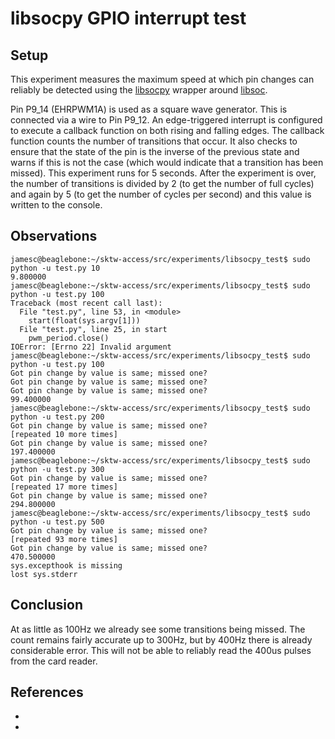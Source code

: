 libsocpy GPIO interrupt test
===

Setup
---

This experiment measures the maximum speed at which pin changes can reliably be detected
using the [libsocpy][] wrapper around [libsoc][].

Pin P9_14 (EHRPWM1A) is used as a square wave generator. This is connected via a wire to
Pin P9_12. An edge-triggered interrupt is configured to execute a callback function on
both rising and falling edges. The callback function counts the number of transitions
that occur. It also checks to ensure that the state of the pin is the inverse of the
previous state and warns if this is not the case (which would indicate that a transition
has been missed). This experiment runs for 5 seconds. After the experiment is over, the
number of transitions is divided by 2 (to get the number of full cycles) and again by
5 (to get the number of cycles per second) and this value is written to the console.

Observations
---

````
jamesc@beaglebone:~/sktw-access/src/experiments/libsocpy_test$ sudo python -u test.py 10  
9.800000
jamesc@beaglebone:~/sktw-access/src/experiments/libsocpy_test$ sudo python -u test.py 100
Traceback (most recent call last):
  File "test.py", line 53, in <module>
    start(float(sys.argv[1]))
  File "test.py", line 25, in start
    pwm_period.close()
IOError: [Errno 22] Invalid argument
jamesc@beaglebone:~/sktw-access/src/experiments/libsocpy_test$ sudo python -u test.py 100
Got pin change by value is same; missed one?
Got pin change by value is same; missed one?
Got pin change by value is same; missed one?
99.400000
jamesc@beaglebone:~/sktw-access/src/experiments/libsocpy_test$ sudo python -u test.py 200
Got pin change by value is same; missed one?
[repeated 10 more times]
Got pin change by value is same; missed one?
197.400000
jamesc@beaglebone:~/sktw-access/src/experiments/libsocpy_test$ sudo python -u test.py 300
Got pin change by value is same; missed one?
[repeated 17 more times]
Got pin change by value is same; missed one?
294.800000
jamesc@beaglebone:~/sktw-access/src/experiments/libsocpy_test$ sudo python -u test.py 500
Got pin change by value is same; missed one?
[repeated 93 more times]
Got pin change by value is same; missed one?
470.500000
sys.excepthook is missing
lost sys.stderr
````

Conclusion
---
At as little as 100Hz we already see some transitions being missed. The count remains
fairly accurate up to 300Hz, but by 400Hz there is already considerable error. This
will not be able to reliably read the 400us pulses from the card reader.

References
---

 * [libsoc]: https://github.com/jackmitch/libsoc
 * [libsocpy]: https://github.com/tonyarkles/libsocpy
